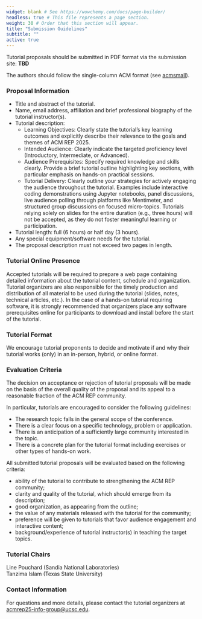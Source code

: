 ```yaml
---
widget: blank # See https://wowchemy.com/docs/page-builder/
headless: true # This file represents a page section.
weight: 30 # Order that this section will appear.
title: "Submission Guidelines"
subtitle: ""
active: true
---
```


Tutorial proposals should be submitted in PDF format via the submission site: **TBD**  

The authors should follow the single-column ACM format (see [acmsmall](https://www.overleaf.com/latex/templates/association-for-computing-machinery-acm-large-1-column-format-template/fsyrjmfzcwyy)).  

### Proposal Information

- Title and abstract of the tutorial.
- Name, email address, affiliation and brief professional biography of the tutorial instructor(s).
- Tutorial description:
    - Learning Objectives: Clearly state the tutorial’s key learning outcomes and explicitly describe their relevance to the goals and themes of ACM REP 2025.
    - Intended Audience: Clearly indicate the targeted proficiency level (Introductory, Intermediate, or Advanced).
    - Audience Prerequisites: Specify required knowledge and skills clearly. Provide a brief tutorial outline highlighting key sections, with particular emphasis on hands-on practical sessions.
    - Tutorial Delivery: Clearly outline your strategies for actively engaging the audience throughout the tutorial. Examples include interactive coding demonstrations using Jupyter notebooks, panel discussions, live audience polling through platforms like Mentimeter, and structured group discussions on focused micro-topics. Tutorials relying solely on slides for the entire duration (e.g., three hours) will not be accepted, as they do not foster meaningful learning or participation.
- Tutorial length: full (6 hours) or half day (3 hours).
- Any special equipment/software needs for the tutorial.
- The proposal description must not exceed two pages in length.

### Tutorial Online Presence
Accepted tutorials will be required to prepare a web page containing detailed information about the tutorial content, schedule and organization. Tutorial organizers are also responsible for the timely production and distribution of all material to be used during the tutorial (slides, notes, technical articles, etc.). In the case of a hands-on tutorial requiring software, it is strongly recommended that organizers place any software prerequisites online for participants to download and install before the start of the tutorial. 

### Tutorial Format
We encourage tutorial proponents to decide and motivate if and why their tutorial works (only) in an in-person, hybrid, or online format. 

### Evaluation Criteria
The decision on acceptance or rejection of tutorial proposals will be made on the basis of the overall quality of the proposal and its appeal to a reasonable fraction of the ACM REP community.

In particular, tutorials are encouraged to consider the following guidelines:
- The research topic falls in the general scope of the conference.
- There is a clear focus on a specific technology, problem or application.
- There is an anticipation of a sufficiently large community interested in the topic.
- There is a concrete plan for the tutorial format including exercises or other types of hands-on work.

All submitted tutorial proposals will be evaluated based on the following criteria:
- ability of the tutorial to contribute to strengthening the ACM REP community;
- clarity and quality of the tutorial, which should emerge from its description;
- good organization, as appearing from the outline;
- the value of any materials released with the tutorial for the community;
- preference will be given to tutorials that favor audience engagement and interactive content;
- background/experience of tutorial instructor(s) in teaching the target topics.

### Tutorial Chairs
Line Pouchard (Sandia National Laboratories)  
Tanzima Islam (Texas State University)  

### Contact Information
For questions and more details, please contact the tutorial organizers at [acmrep25-info-group@ucsc.edu](mailto:acmrep25-info-group@ucsc.edu).


